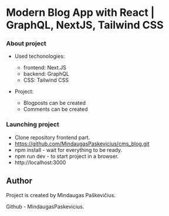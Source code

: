 # Modern Blog App with React | GraphQL, NextJS, Tailwind CSS


### About project

* Used techonologies:
    - frontend: Next.JS
    - backend: GraphQL
    - CSS: Tailwind CSS

* Project:
    - Blogposts can be created
    - Comments can be created
    

### Launching project

- Clone repository frontend part.
- https://github.com/MindaugasPaskevicius/cms_blog.git
- npm install - wait for everything to be ready.
- npm run dev - to start project in a browser.
- http://localhost:3000


## Author

Project is created by Mindaugas Paškevičius.

Github - MindaugasPaskevicius.
